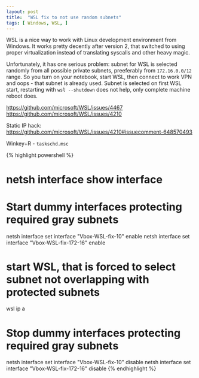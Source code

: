 ```yaml
---
layout: post
title:  "WSL fix to not use random subnets"
tags: [ Windows, WSL, ]
---
```


WSL is a nice way to work with Linux development environment from Windows. It works pretty decently after version 2, that switched to using proper virtualization instead of translating syscalls and other heavy magic.

Unfortunately, it has one serious problem: subnet for WSL is selected randomly from all possible private subnets, preeferably from `172.16.0.0/12` range. So you turn on your notebook, start WSL, then connect to work VPN and oops - that subnet is already used. Subnet is selected on first WSL start, restarting with `wsl --shutdown` does not help, only complete machine reboot does.



https://github.com/microsoft/WSL/issues/4467
https://github.com/microsoft/WSL/issues/4210


Static IP hack:
https://github.com/microsoft/WSL/issues/4210#issuecomment-648570493

Winkey+R - `taskschd.msc`


{% highlight powershell %}
# netsh interface show interface

# Start dummy interfaces protecting required gray subnets
netsh interface set interface "Vbox-WSL-fix-10" enable
netsh interface set interface "Vbox-WSL-fix-172-16" enable

# start WSL, that is forced to select subnet not overlapping with protected subnets
wsl ip a

# Stop dummy interfaces protecting required gray subnets
netsh interface set interface "Vbox-WSL-fix-10" disable
netsh interface set interface "Vbox-WSL-fix-172-16" disable
{% endhighlight %}
